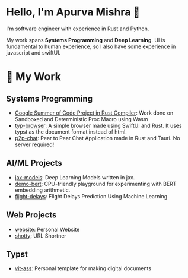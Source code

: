 # Hello, I'm Apurva Mishra 👋

I'm software engineer with experience in Rust and Python.

My work spans **Systems Programming** and **Deep Learning**.
UI is fundamental to human experience, so I also have some experience in javascript and swiftUI.

# 🚀 My Work

## Systems Programming
- [Google Summer of Code Project in Rust Compiler](https://github.com/mav3ri3k/rust): Work done on Sandboxed and Deterministic Proc Macro using Wasm
- [typ-browser](https://github.com/mav3ri3k/typ-browser): A simple browser made using SwiftUI and Rust. It uses typst as the document format instead of html.
- [p2p-chat](https://github.com/mav3ri3k/p2p-chat): Pear to Pear Chat Application made in Rust and Tauri. No server required!

## AI/ML Projects
- [jax-models](https://github.com/mav3ri3k/jax-models): Deep Learning Models written in jax.
- [demo-bert](https://github.com/mav3ri3k/demo_bert): CPU-friendly playground for experimenting with BERT embedding arithmetic.
- [flight-delays](https://github.com/mav3ri3k/flight_delays): Flight Delays Prediction Using Machine Learning

## Web Projects
- [website](https://github.com/mav3ri3k/website): Personal Website
- [shotty](https://github.com/mav3ri3k/shotty): URL Shortner

## Typst
- [vit-ass](https://github.com/mav3ri3k/vit-ass): Personal template for making digital documents 
